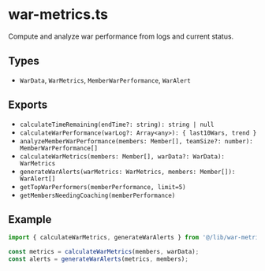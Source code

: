 # war-metrics.ts

Compute and analyze war performance from logs and current status.

## Types
- `WarData`, `WarMetrics`, `MemberWarPerformance`, `WarAlert`

## Exports
- `calculateTimeRemaining(endTime?: string): string | null`
- `calculateWarPerformance(warLog?: Array<any>): { last10Wars, trend }`
- `analyzeMemberWarPerformance(members: Member[], teamSize?: number): MemberWarPerformance[]`
- `calculateWarMetrics(members: Member[], warData?: WarData): WarMetrics`
- `generateWarAlerts(warMetrics: WarMetrics, members: Member[]): WarAlert[]`
- `getTopWarPerformers(memberPerformance, limit=5)`
- `getMembersNeedingCoaching(memberPerformance)`

## Example

```ts
import { calculateWarMetrics, generateWarAlerts } from '@/lib/war-metrics';

const metrics = calculateWarMetrics(members, warData);
const alerts = generateWarAlerts(metrics, members);
```
